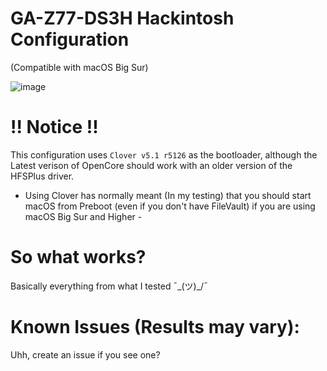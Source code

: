 # GA-Z77-DS3H Hackintosh Configuration
(Compatible with macOS Big Sur)

![image](https://user-images.githubusercontent.com/24486206/111170940-5efd8f00-859c-11eb-92ba-bf0ae09a10e9.png)

# !! Notice !!
This configuration uses ```Clover v5.1 r5126``` as the bootloader, although the Latest verison of OpenCore should work with an older version of the HFSPlus driver.

- Using Clover has normally meant (In my testing) that you should start macOS from Preboot (even if you don't have FileVault) if you are using macOS Big Sur and Higher -

# So what works?

Basically everything from what I tested ¯\_(ツ)_/¯

# Known Issues (Results may vary):

Uhh, create an issue if you see one?

